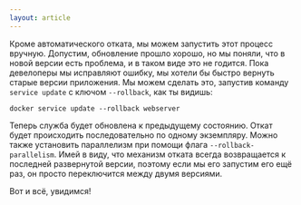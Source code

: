 ```yaml
---
layout: article
---
```


Кроме автоматического отката, мы можем запустить этот процесс вручную. Допустим, обновление прошло хорошо, но мы поняли, что в новой версии есть проблема, и в таком виде это не годится. Пока девелоперы мы исправляют ошибку, мы хотели бы быстро вернуть старые версии приложения. Мы можем сделать это, запустив команду `service update` с ключом `--rollback`, как ты видишь:

```
docker service update --rollback webserver
```

Теперь служба будет обновлена к предыдущему состоянию. Откат будет происходить последовательно по одному экземпляру. Можно также установить параллелизм при помощи флага `--rollback-parallelism`. Имей в виду, что механизм отката всегда возвращается к последней развернутой версии, поэтому если мы его запустим его ещё раз, он просто переключится между двумя версиями.

Вот и всё, увидимся!
